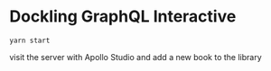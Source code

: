 Dockling GraphQL Interactive
====================

`yarn start`

visit the server with Apollo Studio and add a new book to the library
